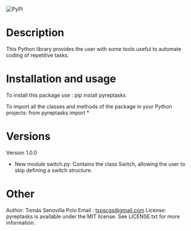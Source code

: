![PyPI](https://img.shields.io/pypi/v/pyreptasks)

Description
===========

This Python library provides the user with some tools useful to automate coding of repetitive tasks.

Installation and usage
======================

To install this package use : pip install pyreptasks

To import all the classes and methods of the package in your Python projects: from pyreptasks import *

Versions
========

Version 1.0.0

- New module switch.py: Contains the class Switch, allowing the user to skip defining a switch structure.


Other
=====

Author: Tomás Senovilla Polo
Email : tspscgs@gmail.com
License: pyreptasks is available under the MIT license. See LICENSE.txt for more information.
